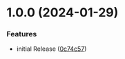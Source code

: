 # 1.0.0 (2024-01-29)


### Features

* initial Release ([0c74c57](https://github.com/shadiabuhilal/mongodb-query-operators/commit/0c74c57c6ebbc3afea7b830ec0216dff3dcc4715))
